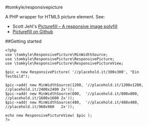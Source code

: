 #tomkyle/responsivepicture


A PHP wrapper for HTML5 picture element. See:

- Scott Jehl's [Picturefill – A responsive image polyfill](http://scottjehl.github.io/picturefill/)
- [Picturefill on Github](https://github.com/scottjehl/picturefill)



##Getting started

    <?php
    use \tomkyle\ResponsivePicture\MinWidthSource;
    use \tomkyle\ResponsivePicture\ResponsivePicture;
    use \tomkyle\ResponsivePicture\ResponsivePictureView;

    $pic = new ResponsivePicture( '//placehold.it/300x300', "Ein Testbild");
    
    $pic->add( new MinWidthSource(1200, '//placehold.it/1200x1200, //placehold.it/2400x2400 2x'));
    $pic->add( new MinWidthSource(800,  '//placehold.it/800x800,   //placehold.it/1600x1600 2x'));
    $pic->add( new MinWidthSource(480,  '//placehold.it/480x480,   //placehold.it/960x960   2x'));

    echo new ResponsivePictureView( $pic );
    ?>

